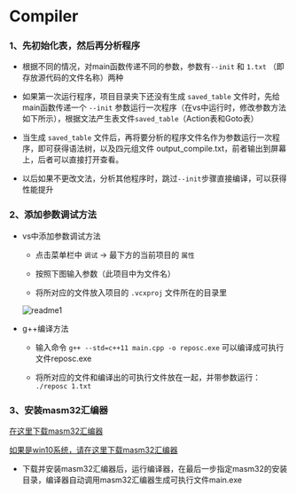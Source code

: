 # Compiler

### 1、先初始化表，然后再分析程序

* 根据不同的情况，对main函数传递不同的参数，参数有`--init` 和 `1.txt` （即存放源代码的文件名称）两种

* 如果第一次运行程序，项目目录夹下还没有生成 `saved_table` 文件时，先给main函数传递一个 `--init` 	参数运行一次程序（在vs中运行时，修改参数方法如下所示），根据文法产生表文件`saved_table`（Action表和Goto表）

* 当生成 `saved_table` 文件后，再将要分析的程序文件名作为参数运行一次程序，即可获得语法树，以及四元组文件
output_compile.txt，前者输出到屏幕上，后者可以直接打开查看。

* 以后如果不更改文法，分析其他程序时，跳过`--init`步骤直接编译，可以获得性能提升

### 2、添加参数调试方法

- vs中添加参数调试方法

    * 点击菜单栏中 `调试` ->  最下方的当前项目的 `属性`
    
    * 按照下图输入参数（此项目中为文件名）
    
    * 将所对应的文件放入项目的 `.vcxproj` 文件所在的目录里

    ![readme1](./readme1.png)

- g++编译方法

    * 输入命令 `g++ --std=c++11 main.cpp -o reposc.exe` 可以编译成可执行文件reposc.exe
    
    * 将所对应的文件和编译出的可执行文件放在一起，并带参数运行：
      `./reposc 1.txt`

### 3、安装masm32汇编器

[在这里下载masm32汇编器](http://www.masm32.com/download/masm32v11r.zip)

[如果是win10系统，请在这里下载masm32汇编器](http://www.masm32.com/w10download/m32v11w10.zip)

* 下载并安装masm32汇编器后，运行编译器，在最后一步指定masm32的安装目录，编译器自动调用masm32汇编器生成可执行文件main.exe
